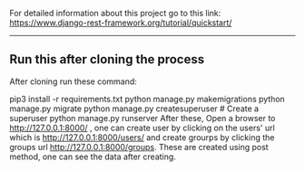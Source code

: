 For detailed information about this project go to this link: https://www.django-rest-framework.org/tutorial/quickstart/

--------------------------------------------------------------------------------------------------------------------------------

**Run this after cloning the process**
-------------------------------------------------------------------------------------------------------------------------------------------
After cloning run these command:

pip3 install -r requirements.txt
python manage.py makemigrations
python manage.py migrate
python manage.py createsuperuser # Create a superuser
python manage.py runserver
After these, Open a browser to http://127.0.0.1:8000/ , one can create user by clicking on the users' url which is http://127.0.0.1:8000/users/ and create grourps by clicking the groups url http://127.0.0.1:8000/groups. These are created using post method, one can see the data after creating. 
